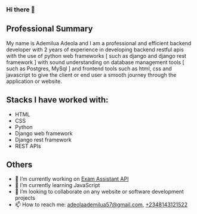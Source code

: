 ### Hi there 👋

## Professional Summary
My name is Ademilua Adeola and I am a professional and efficient backend developer with 2 years of experience in developing backend restful apis with the use of python web frameworks [ such as django and django rest framework ] with sound understanding on database management tools [ such as Postgres, MySql ] and frontend tools such as html, css and javascript to give the client or end user a smooth journey through the application or website.

## Stacks I have worked with:
- HTML
- CSS
- Python
- Django web framework
- Django rest framework
- REST APIs

## Others

- 🔭 I’m currently working on <a href = 'https://github.com/AdemiluaAdeola/django_exam_assistant'>Exam Assistant API</a>
- 🌱 I’m currently learning JavaScript
- 👯 I’m looking to collaborate on any website or software development projects
- 📫 How to reach me: adeolaademilua57@gmail.com, <a href = 'https://wa.link/d2839l'>+2348143121522</a>
